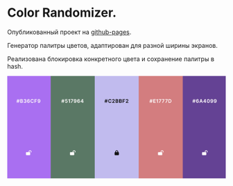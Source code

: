 # Color Randomizer.

Опубликованный проект на [github-pages](https://queenarizona.github.io/Color-randomizer/).

Генератор палитры цветов, адаптирован для разной ширины экранов.

Реализована блокировка конкретного цвета и сохранение палитры в hash.

![](/public/example.png)
